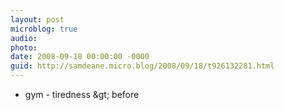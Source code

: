 ```yaml
---
layout: post
microblog: true
audio: 
photo: 
date: 2008-09-18 00:00:00 -0000
guid: http://samdeane.micro.blog/2008/09/18/t926132281.html
---
```

+ gym - tiredness &amp;gt; before
